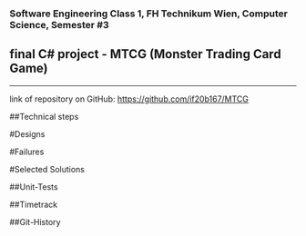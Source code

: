 ### Software Engineering Class 1, FH Technikum Wien, Computer Science, Semester #3

## final C# project - MTCG (Monster Trading Card Game)

---

link of repository on GitHub:
https://github.com/if20b167/MTCG

##Technical steps

#Designs

#Failures

#Selected Solutions

##Unit-Tests

##Timetrack

##Git-History